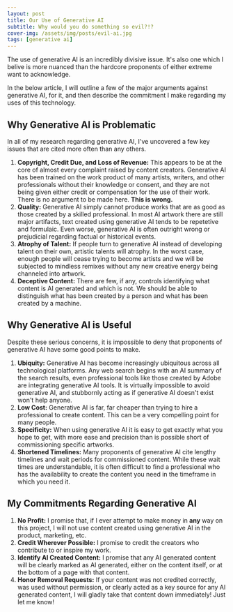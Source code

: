 ```yaml
---
layout: post
title: Our Use of Generative AI
subtitle: Why would you do something so evil?!?
cover-img: /assets/img/posts/evil-ai.jpg
tags: [generative ai]
---
```


The use of generative AI is an incredibly divisive issue. It's also one which I belive is more nuanced than the hardcore proponents of either extreme want to acknowledge.

In the below article, I will outline a few of the major arguments against generative AI, for it, and then describe the commitment I make regarding my uses of this technology.

## Why Generative AI is Problematic
In all of my research regarding generative AI, I've uncovered a few key issues that are cited more often than any others.
1. **Copyright, Credit Due, and Loss of Revenue:** This appears to be at the core of almost every complaint raised by content creators. Generative AI has been trained on the work product of many artists, writers, and other professionals without their knowledge or consent, and they are not being given either credit or compensation for the use of their work. There is no argument to be made here. **This is wrong.**
1. **Quality:** Generative AI simply cannot produce works that are as good as those created by a skilled professional. In most AI artwork there are still major artifacts, text created using generative AI tends to be repetetive and formulaic. Even worse, generative AI is often outright wrong or prejudicial regarding factual or historical events.
1. **Atrophy of Talent:** If people turn to generative AI instead of developing talent on their own, artistic talents will atrophy. In the worst case, enough people will cease trying to become artists and we will be subjected to mindless remixes without any new creative energy being channeled into artwork.
1. **Deceptive Content:** There are few, if any, controls identifying what content is AI generated and which is not. We should be able to distinguish what has been created by a person and what has been created by a machine.

## Why Generative AI is Useful
Despite these serious concerns, it is impossible to deny that proponents of generative AI have some good points to make.
1. **Ubiquity:** Generative AI has become increasingly ubiquitous across all technological platforms. Any web search begins with an AI summary of the search results, even professional tools like those created by Adobe are integrating generative AI tools. It is virtually impossible to avoid generative AI, and stubbornly acting as if generative AI doesn't exist won't help anyone.
1. **Low Cost:** Generative AI is far, far cheaper than trying to hire a professional to create content. This can be a very compelling point for many people.
1. **Specificity:** When using generative AI it is easy to get exactly what you hope to get, with more ease and precision than is possible short of commissioning specific artworks.
1. **Shortened Timelines:** Many proponents of generative AI cite lengthy timelines and wait periods for commissioned content. While these wait times are understandable, it is often difficult to find a professional who has the availability to create the content you need in the timeframe in which you need it.

## My Commitments Regarding Generative AI
1. **No Profit:** I promise that, if I ever attempt to make money in **any** way on this project, I will not use content created using generative AI in the product, marketing, etc.
1. **Credit Wherever Possible:** I promise to credit the creators who contribute to or inspire my work.
1. **Identify AI Created Content:** I promise that any AI generated content will be clearly marked as AI generated, either on the content itself, or at the bottom of a page with that content.
1. **Honor Removal Requests:** If your content was not credited correctly, was used without permission, or clearly acted as a key source for any AI generated content, I will gladly take that content down immediately! Just let me know!